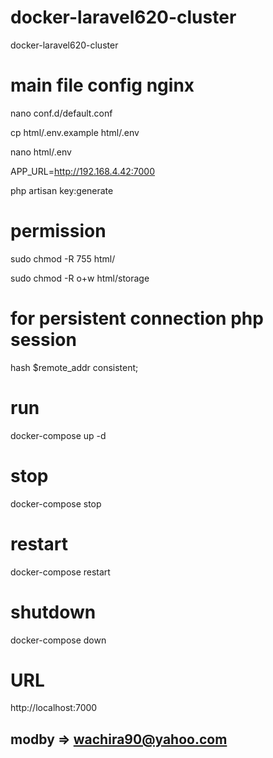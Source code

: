 # docker-laravel620-cluster
docker-laravel620-cluster

# main file config nginx

nano conf.d/default.conf

cp html/.env.example html/.env

nano html/.env

APP_URL=http://192.168.4.42:7000

php artisan key:generate

# permission

sudo chmod -R 755 html/

sudo chmod -R o+w html/storage

# for persistent connection php session

hash $remote_addr consistent; 

# run 
  docker-compose up -d

# stop 
  docker-compose stop 

# restart
  docker-compose restart

# shutdown
  docker-compose down

# URL
http://localhost:7000


## modby => wachira90@yahoo.com
